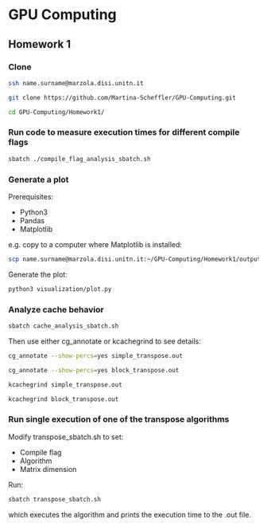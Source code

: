 # GPU Computing
## Homework 1
### Clone
```bash
ssh name.surname@marzola.disi.unitn.it
```
```bash
git clone https://github.com/Martina-Scheffler/GPU-Computing.git
```
```bash
cd GPU-Computing/Homework1/
```

### Run code to measure execution times for different compile flags
```bash
sbatch ./compile_flag_analysis_sbatch.sh
```


### Generate a plot 
Prerequisites:
- Python3
- Pandas
- Matplotlib

e.g. copy to a computer where Matplotlib is installed:
```bash
scp name.surname@marzola.disi.unitn.it:~/GPU-Computing/Homework1/output/* .
```
Generate the plot:
```bash
python3 visualization/plot.py
```

### Analyze cache behavior
```bash
sbatch cache_analysis_sbatch.sh
```
Then use either cg_annotate or kcachegrind to see details:
```bash
cg_annotate --show-percs=yes simple_transpose.out
```
```bash
cg_annotate --show-percs=yes block_transpose.out
```

```bash
kcachegrind simple_transpose.out
```
```bash
kcachegrind block_transpose.out
```

### Run single execution of one of the transpose algorithms
Modify transpose_sbatch.sh to set:
- Compile flag
- Algorithm
- Matrix dimension

Run:
```bash
sbatch transpose_sbatch.sh
```
which executes the algorithm and prints the execution time to the .out file.
